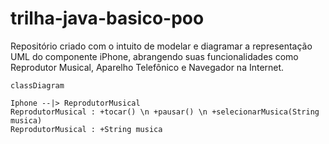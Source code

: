 # trilha-java-basico-poo
Repositório criado com o intuito de modelar e diagramar a representação UML do componente iPhone, abrangendo suas funcionalidades como Reprodutor Musical, Aparelho Telefônico e Navegador na Internet.

```mermaid
classDiagram

Iphone --|> ReprodutorMusical
ReprodutorMusical : +tocar() \n +pausar() \n +selecionarMusica(String musica)
ReprodutorMusical : +String musica
```
